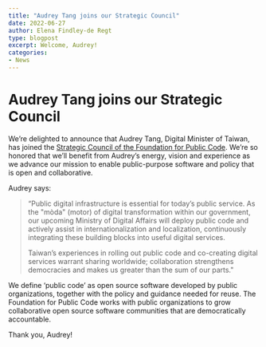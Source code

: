 ```yaml
---
title: "Audrey Tang joins our Strategic Council"
date: 2022-06-27
author: Elena Findley-de Regt
type: blogpost
excerpt: Welcome, Audrey!
categories:
- News
---
```


# Audrey Tang joins our Strategic Council

We’re delighted to announce that Audrey Tang, Digital Minister of Taiwan, has joined the [Strategic Council of the Foundation for Public Code](https://about.publiccode.net/organization/strategic-council.html). We’re so honored that we’ll benefit from Audrey’s energy, vision and experience as we advance our mission to enable public-purpose software and policy that is open and collaborative.

Audrey says:

> “Public digital infrastructure is essential for today’s public service. As the "mòda" (motor) of digital transformation within our government, our upcoming Ministry of Digital Affairs will deploy public code and actively assist in internationalization and localization, continuously integrating these building blocks into useful digital services.
>
> Taiwan’s experiences in rolling out public code and co-creating digital services warrant sharing worldwide; collaboration strengthens democracies and makes us greater than the sum of our parts."

We define ‘public code’ as open source software developed by public organizations, together with the policy and guidance needed for reuse. The Foundation for Public Code works with public organizations to grow collaborative open source software communities that are democratically accountable.

Thank you, Audrey!
